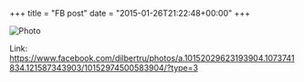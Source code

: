 +++
title = "FB post"
date = "2015-01-26T21:22:48+00:00"
+++



![Photo](https://scontent.xx.fbcdn.net/v/t1.0-0/s130x130/1012980_10152974500583904_2393363962468482897_n.png?oh=e61e699282e0de758c4ae9fb6f678fc8&oe=5959686D)


Link: https://www.facebook.com/dilbertru/photos/a.10152029623193904.1073741834.121587343903/10152974500583904/?type=3

